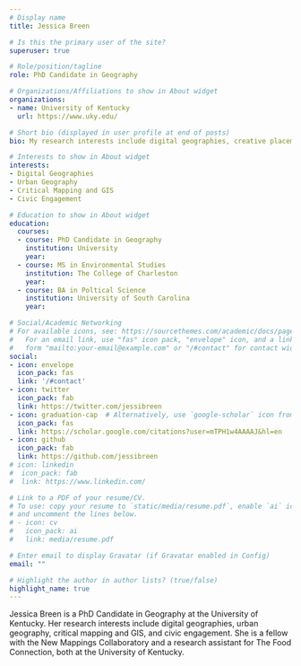 ```yaml
---
# Display name
title: Jessica Breen

# Is this the primary user of the site?
superuser: true

# Role/position/tagline
role: PhD Candidate in Geography

# Organizations/Affiliations to show in About widget
organizations:
- name: University of Kentucky
  url: https://www.uky.edu/

# Short bio (displayed in user profile at end of posts)
bio: My research interests include digital geographies, creative placemaking, and civic engagement.

# Interests to show in About widget
interests:
- Digital Geographies
- Urban Geography
- Critical Mapping and GIS
- Civic Engagement

# Education to show in About widget
education:
  courses:
  - course: PhD Candidate in Geography
    institution: University 
    year: 
  - course: MS in Environmental Studies
    institution: The College of Charleston
    year: 
  - course: BA in Poltical Science
    institution: University of South Carolina
    year: 

# Social/Academic Networking
# For available icons, see: https://sourcethemes.com/academic/docs/page-builder/#icons
#   For an email link, use "fas" icon pack, "envelope" icon, and a link in the
#   form "mailto:your-email@example.com" or "/#contact" for contact widget.
social:
- icon: envelope
  icon_pack: fas
  link: '/#contact'
- icon: twitter
  icon_pack: fab
  link: https://twitter.com/jessibreen
- icon: graduation-cap  # Alternatively, use `google-scholar` icon from `ai` icon pack
  icon_pack: fas
  link: https://scholar.google.com/citations?user=mTPH1w4AAAAJ&hl=en
- icon: github
  icon_pack: fab
  link: https://github.com/jessibreen
# icon: linkedin
#  icon_pack: fab
#  link: https://www.linkedin.com/

# Link to a PDF of your resume/CV.
# To use: copy your resume to `static/media/resume.pdf`, enable `ai` icons in `params.toml`, 
# and uncomment the lines below.
# - icon: cv
#   icon_pack: ai
#   link: media/resume.pdf

# Enter email to display Gravatar (if Gravatar enabled in Config)
email: ""

# Highlight the author in author lists? (true/false)
highlight_name: true
---
```


Jessica Breen is a PhD Candidate in Geography at the University of Kentucky. Her research interests include digital geographies, urban geography, critical mapping and GIS, and civic engagement. She is a fellow with the New Mappings Collaboratory and a research assistant for The Food Connection, both at the University of Kentucky.
